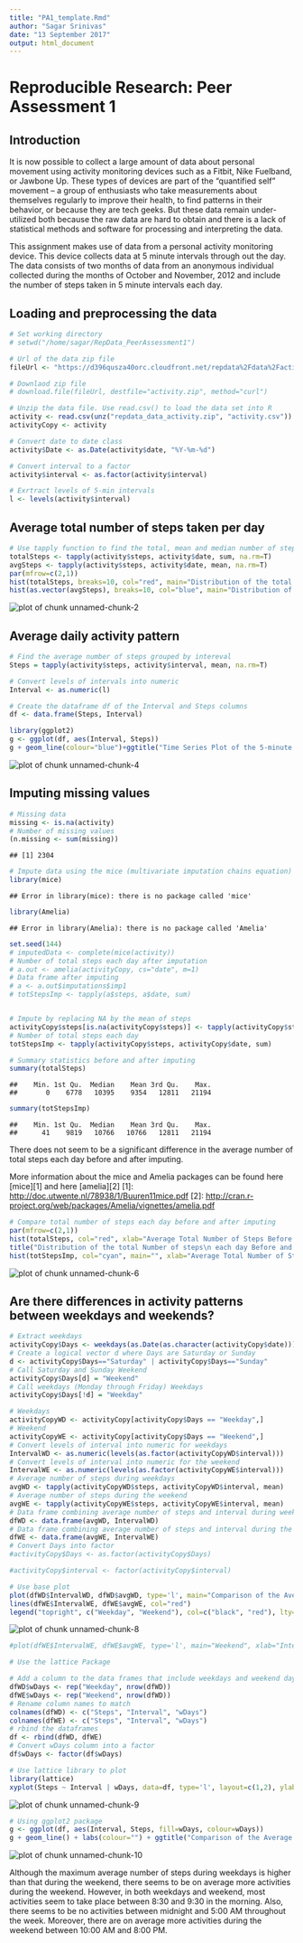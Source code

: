 ```yaml
---
title: "PA1_template.Rmd"
author: "Sagar Srinivas"
date: "13 September 2017"
output: html_document
---
```




# Reproducible Research: Peer Assessment 1

## Introduction
It is now possible to collect a large amount of data about personal movement using activity monitoring devices such as a Fitbit, Nike Fuelband, or Jawbone Up. These types of devices are part of the “quantified self” movement – a group of enthusiasts who take measurements about themselves regularly to improve their health, to find patterns in their behavior, or because they are tech geeks. But these data remain under-utilized both because the raw data are hard to obtain and there is a lack of statistical methods and software for processing and interpreting the data.

This assignment makes use of data from a personal activity monitoring device. This device collects data at 5 minute intervals through out the day. The data consists of two months of data from an anonymous individual collected during the months of October and November, 2012 and include the number of steps taken in 5 minute intervals each day.

## Loading and preprocessing the data

```r
# Set working directory
# setwd("/home/sagar/RepData_PeerAssessment1")

# Url of the data zip file
fileUrl <- "https://d396qusza40orc.cloudfront.net/repdata%2Fdata%2Factivity.zip"

# Downlaod zip file
# download.file(fileUrl, destfile="activity.zip", method="curl")

# Unzip the data file. Use read.csv() to load the data set into R
activity <- read.csv(unz("repdata_data_activity.zip", "activity.csv"))
activityCopy <- activity

# Convert date to date class
activity$Date <- as.Date(activity$date, "%Y-%m-%d")

# Convert interval to a factor
activity$interval <- as.factor(activity$interval)

# Exrtract levels of 5-min intervals
l <- levels(activity$interval)
```
## Average total number of steps taken per day

```r
# Use tapply function to find the total, mean and median number of steps each day
totalSteps <- tapply(activity$steps, activity$date, sum, na.rm=T)
avgSteps <- tapply(activity$steps, activity$date, mean, na.rm=T)
par(mfrow=c(2,1))
hist(totalSteps, breaks=10, col="red", main="Distribution of the total Number of steps each day", xlab="Average Total Number of Steps")
hist(as.vector(avgSteps), breaks=10, col="blue", main="Distribution of the Average Number of steps each day", xlab="Average Number of Steps")
```

![plot of chunk unnamed-chunk-2](figure/unnamed-chunk-2-1.png)

## Average daily activity pattern

```r
# Find the average number of steps grouped by intereval
Steps = tapply(activity$steps, activity$interval, mean, na.rm=T)

# Convert levels of intervals into numeric
Interval <- as.numeric(l)

# Create the dataframe df of the Interval and Steps columns
df <- data.frame(Steps, Interval)
```


```r
library(ggplot2)
g <- ggplot(df, aes(Interval, Steps))
g + geom_line(colour="blue")+ggtitle("Time Series Plot of the 5-minute Interval\n and the Average Number of Steps,\n Taken across all Days") + ylab("Average Number of Steps")
```

![plot of chunk unnamed-chunk-4](figure/unnamed-chunk-4-1.png)

## Imputing missing values

```r
# Missing data
missing <- is.na(activity)
# Number of missing values
(n.missing <- sum(missing))
```

```
## [1] 2304
```

```r
# Impute data using the mice (multivariate imputation chains equation)
library(mice)
```

```
## Error in library(mice): there is no package called 'mice'
```

```r
library(Amelia)
```

```
## Error in library(Amelia): there is no package called 'Amelia'
```

```r
set.seed(144)
# imputedData <- complete(mice(activity))
# Number of total steps each day after imputation
# a.out <- amelia(activityCopy, cs="date", m=1)
# Data frame after imputing
# a <- a.out$imputations$imp1
# totStepsImp <- tapply(a$steps, a$date, sum)


# Impute by replacing NA by the mean of steps
activityCopy$steps[is.na(activityCopy$steps)] <- tapply(activityCopy$steps, activityCopy$interval, mean, na.rm = TRUE)
# Number of total steps each day
totStepsImp <- tapply(activityCopy$steps, activityCopy$date, sum)

# Summary statistics before and after imputing
summary(totalSteps)
```

```
##    Min. 1st Qu.  Median    Mean 3rd Qu.    Max. 
##       0    6778   10395    9354   12811   21194
```

```r
summary(totStepsImp)
```

```
##    Min. 1st Qu.  Median    Mean 3rd Qu.    Max. 
##      41    9819   10766   10766   12811   21194
```

There does not seem to be a significant difference in the average number of total steps each day before and after imputing. 


More information about the mice and Amelia packages can be found here [mice][1] and here [amelia][2]
[1]: http://doc.utwente.nl/78938/1/Buuren11mice.pdf
[2]: http://cran.r-project.org/web/packages/Amelia/vignettes/amelia.pdf

```r
# Compare total number of steps each day before and after imputing 
par(mfrow=c(2,1))
hist(totalSteps, col="red", xlab="Average Total Number of Steps Before Imputing", main="", breaks=10)
title("Distribution of the total Number of steps\n each day Before and After Imputing")
hist(totStepsImp, col="cyan", main="", xlab="Average Total Number of Steps After Imputing", breaks=10)
```

![plot of chunk unnamed-chunk-6](figure/unnamed-chunk-6-1.png)

## Are there differences in activity patterns between weekdays and weekends?

```r
# Extract weekdays
activityCopy$Days <- weekdays(as.Date(as.character(activityCopy$date)))
# Create a logical vector d where Days are Saturday or Sunday
d <- activityCopy$Days=="Saturday" | activityCopy$Days=="Sunday"
# Call Saturday and Sunday Weekend
activityCopy$Days[d] = "Weekend"
# Call weekdays (Monday through Friday) Weekdays
activityCopy$Days[!d] = "Weekday"

# Weekdays 
activityCopyWD <- activityCopy[activityCopy$Days == "Weekday",]
# Weekend
activityCopyWE <- activityCopy[activityCopy$Days == "Weekend",]
# Convert levels of interval into numeric for weekdays
IntervalWD <- as.numeric(levels(as.factor(activityCopyWD$interval)))
# Convert levels of interval into numeric for the weekend
IntervalWE <- as.numeric(levels(as.factor(activityCopyWE$interval)))
# Average number of steps during weekdays
avgWD <- tapply(activityCopyWD$steps, activityCopyWD$interval, mean)
# Average number of steps during the weekend
avgWE <- tapply(activityCopyWE$steps, activityCopyWE$interval, mean)
# Data frame combining average number of steps and interval during weekdays
dfWD <- data.frame(avgWD, IntervalWD)
# Data frame combining average number of steps and interval during the weekend
dfWE <- data.frame(avgWE, IntervalWE)
# Convert Days into factor
#activityCopy$Days <- as.factor(activityCopy$Days)

#activityCopy$interval <- factor(activityCopy$interval)
```


```r
# Use base plot
plot(dfWD$IntervalWD, dfWD$avgWD, type='l', main="Comparison of the Average Number of Steps\n between Weekdays and the Weekend", xlab="Interval", ylab="Number of Steps")
lines(dfWE$IntervalWE, dfWE$avgWE, col="red")
legend("topright", c("Weekday", "Weekend"), col=c("black", "red"), lty=1)
```

![plot of chunk unnamed-chunk-8](figure/unnamed-chunk-8-1.png)

```r
#plot(dfWE$IntervalWE, dfWE$avgWE, type='l', main="Weekend", xlab="Interval", ylab="Number of Steps")
```


```r
# Use the lattice Package

# Add a column to the data frames that include weekdays and weekend days
dfWD$wDays <- rep("Weekday", nrow(dfWD))
dfWE$wDays <- rep("Weekend", nrow(dfWD))
# Rename column names to match
colnames(dfWD) <- c("Steps", "Interval", "wDays")
colnames(dfWE) <- c("Steps", "Interval", "wDays")
# rbind the dataframes
df <- rbind(dfWD, dfWE)
# Convert wDays column into a factor
df$wDays <- factor(df$wDays)

# Use lattice library to plot
library(lattice)
xyplot(Steps ~ Interval | wDays, data=df, type='l', layout=c(1,2), ylab="Average Number of Steps")
```

![plot of chunk unnamed-chunk-9](figure/unnamed-chunk-9-1.png)


```r
# Using ggplot2 package
g <- ggplot(df, aes(Interval, Steps, fill=wDays, colour=wDays))
g + geom_line() + labs(colour="") + ggtitle("Comparison of the Average Number of Steps\n between Weekdays and Weekend") + ylab("Average Number of Steps")
```

![plot of chunk unnamed-chunk-10](figure/unnamed-chunk-10-1.png)

Although the maximum average number of steps during weekdays is higher than that during the weekend, there seems to be on average more activities during the weekend. However, in both weekdays and weekend, most activities seem to take place between 8:30 and 9:30 in the morning. Also, there seems to be no activities between midnight and 5:00 AM throughout the week. Moreover, there are on average more activities during the weekend between 10:00 AM and 8:00 PM. 
